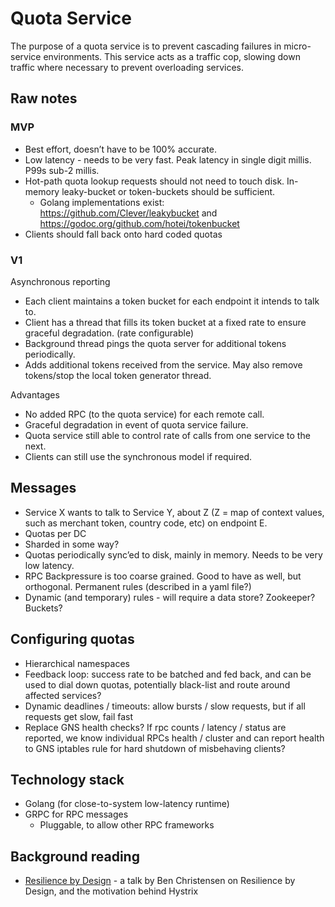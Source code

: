 
# Quota Service
The purpose of a quota service is to prevent cascading failures in micro-service
environments. This service acts as a traffic cop, slowing down traffic where necessary to prevent overloading services.

## Raw notes
### MVP
* Best effort, doesn’t have to be 100% accurate.
* Low latency - needs to be very fast. Peak latency in single digit millis. P99s sub-2 millis.
* Hot-path quota lookup requests should not need to touch disk. In-memory leaky-bucket or token-buckets should be sufficient.
  * Golang implementations exist: https://github.com/Clever/leakybucket and https://godoc.org/github.com/hotei/tokenbucket
* Clients should fall back onto hard coded quotas

### V1
Asynchronous reporting
* Each client maintains a token bucket for each endpoint it intends to talk to.
* Client has a thread that fills its token bucket at a fixed rate to ensure graceful degradation. (rate configurable)
* Background thread pings the quota server for additional tokens periodically.
* Adds additional tokens received from the service. May also remove tokens/stop the local token generator thread.

Advantages
* No added RPC (to the quota service) for each remote call.
* Graceful degradation in event of quota service failure.
* Quota service still able to control rate of calls from one service to the next.
* Clients can still use the synchronous model if required.

## Messages
* Service X wants to talk to Service Y, about Z (Z = map of context values, such as merchant token, country code, etc) on endpoint E.
* Quotas per DC
* Sharded in some way?
* Quotas periodically sync’ed to disk, mainly in memory. Needs to be very low latency.
* RPC Backpressure is too coarse grained. Good to have as well, but orthogonal.
Permanent rules (described in a yaml file?)
* Dynamic (and temporary) rules - will require a data store? Zookeeper? Buckets?

## Configuring quotas
* Hierarchical namespaces
* Feedback loop: success rate to be batched and fed back, and can be used to dial down quotas, potentially black-list and route around affected services?
* Dynamic deadlines / timeouts: allow bursts / slow requests, but if all requests get slow, fail fast
* Replace GNS health checks? If rpc counts / latency / status are reported, we know individual RPCs health / cluster and can report health to GNS
iptables rule for hard shutdown of misbehaving clients?

## Technology stack
* Golang (for close-to-system low-latency runtime)
* GRPC for RPC messages
  * Pluggable, to allow other RPC frameworks

## Background reading
* [Resilience by Design](https://www.youtube.com/watch?v=MEgyGamo79I) - a talk by Ben Christensen on Resilience by Design, and the motivation behind Hystrix

